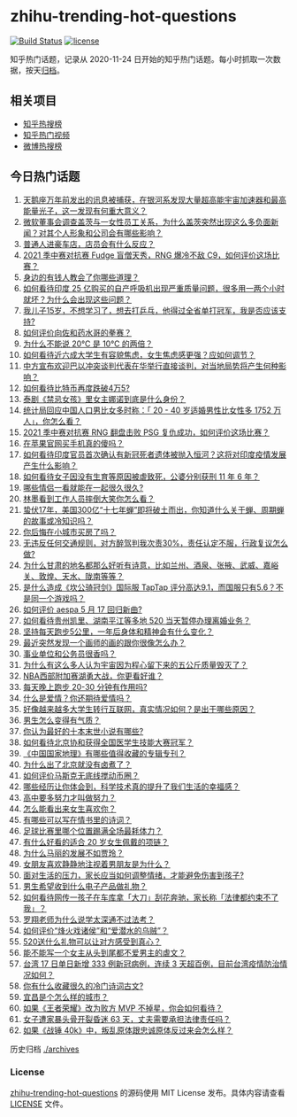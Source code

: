 # zhihu-trending-hot-questions

[![Build Status](https://github.com/justjavac/zhihu-trending-hot-questions/workflows/ci/badge.svg?branch=master)](https://github.com/justjavac/zhihu-trending-hot-questions/actions)
[![license](https://img.shields.io/github/license/justjavac/zhihu-trending-hot-questions)](https://github.com/justjavac/zhihu-trending-hot-questions/blob/master/LICENSE)

知乎热门话题，记录从 2020-11-24 日开始的知乎热门话题。每小时抓取一次数据，按天[归档](./archives)。

## 相关项目

- [知乎热搜榜](https://github.com/justjavac/zhihu-trending-top-search)
- [知乎热门视频](https://github.com/justjavac/zhihu-trending-hot-video)
- [微博热搜榜](https://github.com/justjavac/weibo-trending-hot-search)

## 今日热门话题

<!-- BEGIN -->
<!-- 最后更新时间 Tue May 18 2021 03:14:55 GMT+0800 (China Standard Time) -->

1. [天鹅座万年前发出的讯息被捕获，在银河系发现大量超高能宇宙加速器和最高能量光子，这一发现有何重大意义？](https://www.zhihu.com/question/459873347)
2. [微软董事会调查盖茨与一女性员工关系，为什么盖茨突然出现这么多负面新闻？对其个人形象和公司会有哪些影响？](https://www.zhihu.com/question/459873120)
3. [普通人进豪车店，店员会有什么反应？](https://www.zhihu.com/question/40852072)
4. [2021 季中赛对抗赛 Fudge 盲僧天秀，RNG 爆冷不敌
   C9，如何评价这场比赛？](https://www.zhihu.com/question/460014492)
5. [身边的有钱人教会了你哪些道理？](https://www.zhihu.com/question/430653175)
6. [如何看待印度 25
   亿购买的自产呼吸机出现严重质量问题，很多用一两个小时就坏？为什么会出现这些问题？](https://www.zhihu.com/question/459351191)
7. [我儿子15岁，不想学习了，想去打乒乓，他得过全省单打冠军，我是否应该支持?](https://www.zhihu.com/question/456960345)
8. [如何评价向佐和药水哥的拳赛？](https://www.zhihu.com/question/459765039)
9. [为什么不能说 20℃ 是 10℃ 的两倍？](https://www.zhihu.com/question/25112140)
10. [如何看待近六成大学生有容貌焦虑，女生焦虑感更强？应如何调节？](https://www.zhihu.com/question/446241093)
11. [中方宣布欢迎巴以冲突谈判代表在华举行直接谈判，对当地局势将产生何种影响？](https://www.zhihu.com/question/459778849)
12. [如何看待比特币再度跌破4万5?](https://www.zhihu.com/question/459874779)
13. [泰剧《禁忌女孩》里女主娜诺到底是什么身份？](https://www.zhihu.com/question/407927126)
14. [统计局回应中国人口男比女多时称：「 20 - 40 岁适婚男性比女性多 1752
    万人」，你怎么看？](https://www.zhihu.com/question/459890468)
15. [2021 季中赛对抗赛 RNG 翻盘击败 PSG
    复仇成功，如何评价这场比赛？](https://www.zhihu.com/question/459980638)
16. [在苹果官网买手机真的傻吗？](https://www.zhihu.com/question/447287590)
17. [如何看待印度官员首次确认有新冠死者遗体被抛入恒河？这将对印度疫情发展产生什么影响？](https://www.zhihu.com/question/459878844)
18. [如何看待女子因没有生育等原因被虐致死，公婆分别获刑 11 年 6
    年？](https://www.zhihu.com/question/459407583)
19. [哪些情侣一看就能在一起很久很久?](https://www.zhihu.com/question/309398217)
20. [林墨看到工作人员摔倒大笑你怎么看？](https://www.zhihu.com/question/459874652)
21. [蛰伏17年，美国300亿“十七年蝉”即将破土而出，你知道什么关于蝉、周期蝉的故事或冷知识吗？](https://www.zhihu.com/question/459355817)
22. [你后悔在小城市买房了吗？](https://www.zhihu.com/question/449925888)
23. [无违反任何交通规则，对方醉驾判我次责30%，责任认定不服，行政复议怎么做?](https://www.zhihu.com/question/456577306)
24. [为什么甘肃的地名都那么好听有诗意，比如兰州、酒泉、张掖、武威、嘉峪关、敦煌、天水、陇南等等？](https://www.zhihu.com/question/343852891)
25. [是什么造成《坎公骑冠剑》国际服 TapTap
    评分高达9.1，而国服只有5.6？不是同一个游戏吗？](https://www.zhihu.com/question/457083092)
26. [如何评价 aespa 5 月 17 回归新曲?](https://www.zhihu.com/question/459951978)
27. [如何看待贵州凯里、湖南平江等多地 520 当天暂停办理离婚业务？](https://www.zhihu.com/question/459749764)
28. [坚持每天跑步5公里，一年后身体和精神会有什么变化？](https://www.zhihu.com/question/422797771)
29. [最近突然发现一个画师的画的跟你很像怎么办？](https://www.zhihu.com/question/458314529)
30. [事业单位和公务员很香吗？](https://www.zhihu.com/question/458608927)
31. [为什么有这么多人认为宇宙因为程心留下来的五公斤质量毁灭了？](https://www.zhihu.com/question/459631568)
32. [NBA西部附加赛湖勇大战，你更看好谁？](https://www.zhihu.com/question/459872947)
33. [每天晚上跑步 20-30 分钟有作用吗?](https://www.zhihu.com/question/435607815)
34. [什么是爱情？你还期待爱情吗？](https://www.zhihu.com/question/314617726)
35. [好像越来越多大学生转行互联网，真实情况如何？是出于哪些原因？](https://www.zhihu.com/question/459260995)
36. [男生怎么变得有气质？](https://www.zhihu.com/question/29569463)
37. [你认为最好的十本末世小说有哪些?](https://www.zhihu.com/question/403545900)
38. [如何看待北京协和获得全国医学生技能大赛冠军？](https://www.zhihu.com/question/459799913)
39. [《中国国家地理》有哪些值得收藏的专辑专刊？](https://www.zhihu.com/question/36595394)
40. [为什么出了北京就没有卤煮了？](https://www.zhihu.com/question/64760707)
41. [如何评价马斯克无底线搅动币圈？](https://www.zhihu.com/question/459379377)
42. [哪些经历让你体会到，科学技术真的提升了我们生活的幸福感？](https://www.zhihu.com/question/459895565)
43. [高中要多努力才叫做努力？](https://www.zhihu.com/question/60440328)
44. [怎么能看出来女生喜欢你？](https://www.zhihu.com/question/453143428)
45. [有哪些可以写在情书里的诗词？](https://www.zhihu.com/question/455186664)
46. [足球比赛里哪个位置踢满全场最耗体力？](https://www.zhihu.com/question/453006393)
47. [有什么好看的适合 20 岁女生佩戴的项链？](https://www.zhihu.com/question/38031736)
48. [为什么马丽的发展不如贾玲？](https://www.zhihu.com/question/459059707)
49. [女朋友喜欢静静地注视着男朋友是为什么？](https://www.zhihu.com/question/309919749)
50. [面对生活的压力，家长应当如何调整情绪，才能避免伤害到孩子?](https://www.zhihu.com/question/459318854)
51. [男生希望收到什么电子产品做礼物？](https://www.zhihu.com/question/59448723)
52. [如何看待网传一孩子在车库拿「大刀」刮花奔驰，家长称「法律都约束不了我」？](https://www.zhihu.com/question/459405484)
53. [罗翔老师为什么说学太深通不过法考？](https://www.zhihu.com/question/453113816)
54. [如何评价“烽火戏诸侯”和“爱潜水的乌贼”？](https://www.zhihu.com/question/450823839)
55. [520送什么礼物可以让对方感受到真心？](https://www.zhihu.com/question/323398197)
56. [能不能写一个女主从头到尾都不爱男主的虐文？](https://www.zhihu.com/question/386594644)
57. [台湾 17 日单日新增 333 例新冠病例，连续 3
    天超百例，目前台湾疫情防治情况如何？](https://www.zhihu.com/question/459921281)
58. [你有什么收藏很久的冷门诗词古文?](https://www.zhihu.com/question/446560681)
59. [宜昌是个怎么样的城市？](https://www.zhihu.com/question/21612230)
60. [如果《王者荣耀》改为败方 MVP 不掉星，你会如何看待？](https://www.zhihu.com/question/392122091)
61. [女子遭家暴头骨开裂昏迷 63 天，丈夫需要承担法律责任吗？](https://www.zhihu.com/question/459872746)
62. [如果《战锤 40k》中，叛乱原体跟忠诚原体反过来会怎么样？](https://www.zhihu.com/question/457909327)

<!-- END -->

历史归档 [./archives](./archives)

### License

[zhihu-trending-hot-questions](https://github.com/justjavac/zhihu-trending-hot-questions)
的源码使用 MIT License 发布。具体内容请查看 [LICENSE](./LICENSE) 文件。
